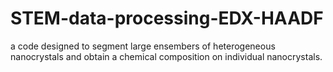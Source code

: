 # STEM-data-processing-EDX-HAADF
a code designed to segment large ensembers of heterogeneous nanocrystals and obtain a chemical composition on individual nanocrystals.
